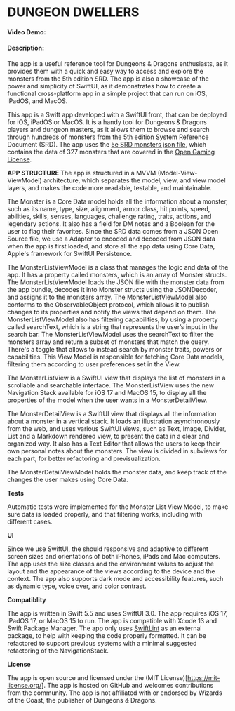 # DUNGEON DWELLERS

#### Video Demo:  <URL HERE>

#### Description:
The app is a useful reference tool for Dungeons & Dragons enthusiasts, as it provides them with a quick and easy way to access and explore the monsters from the 5th edition SRD. The app is also a showcase of the power and simplicity of SwiftUI, as it demonstrates how to create a functional cross-platform app in a simple project that can run on iOS, iPadOS, and MacOS.

This app is a Swift app developed with a SwiftUI front, that can be deployed for iOS, iPadOS or MacOS. It is a handy tool for Dungeons & Dragons players and dungeon masters, as it allows them to browse and search through hundreds of monsters from the 5th edition System Reference Document (SRD). The app uses the [5e SRD monsters json file](https://gist.github.com/tkfu/9819e4ac6d529e225e9fc58b358c3479), which contains the data of 327 monsters that are covered in the [Open Gaming License](https://dnd.wizards.com/resources/systems-reference-document). 

**APP STRUCTURE**
The app is structured in a MVVM (Model-View-ViewModel) architecture, which separates the model, view, and view model layers, and makes the code more readable, testable, and maintainable.

The Monster is a Core Data model holds all the information about a monster, such as its name, type, size, alignment, armor class, hit points, speed, abilities, skills, senses, languages, challenge rating, traits, actions, and legendary actions. It also has a field for DM notes and a Boolean for the user to flag their favorites. Since the SRD data comes from a JSON Open Source file, we use a Adapter to encoded and decoded from JSON data when the app is first loaded, and store all the app data using Core Data, Apple's framework for SwiftUI Persistence.

The MonsterListViewModel is a class that manages the logic and data of the app. It has a property called monsters, which is an array of Monster structs. The MonsterListViewModel loads the JSON file with the monster data from the app bundle, decodes it into Monster structs using the JSONDecoder, and assigns it to the monsters array. The MonsterListViewModel also conforms to the ObservableObject protocol, which allows it to publish changes to its properties and notify the views that depend on them. The MonsterListViewModel also has filtering capabilities, by using a property called searchText, which is a string that represents the user’s input in the search bar. The MonsterListViewModel uses the searchText to filter the monsters array and return a subset of monsters that match the query. There's a toggle that allows to instead search by monster traits, powers or capabilities. This View Model is responsible for fetching Core Data models, filtering them according to user preferences set in the View.

The MonsterListView is a SwiftUI view that displays the list of monsters in a scrollable and searchable interface. The MonsterListView uses the new Navigation Stack available for iOS 17 and MacOS 15, to display all the properties of the model when the user wants in a MonsterDetailView. 

The MonsterDetailView is a SwiftUI view that displays all the information about a monster in a vertical stack. It loads an illustration asynchronously from the web, and uses various SwiftUI views, such as Text, Image, Divider, List and a Markdown rendered view, to present the data in a clear and organized way. It also has a Text Editor that allows the users to keep their own personal notes about the monsters. The view is divided in subviews for each part, for better refactoring and previsualization.

The MonsterDetailViewModel holds the monster data, and keep track of the changes the user makes using Core Data.

**Tests**

Automatic tests were implemented for the Monster List View Model, to make sure data is loaded properly, and that filtering works, including with different cases.

**UI**

Since we use SwiftUI, the should responsive and adaptive to different screen sizes and orientations of both iPhones, iPads and Mac computers. The app uses the size classes and the environment values to adjust the layout and the appearance of the views according to the device and the context. The app also supports dark mode and accessibility features, such as dynamic type, voice over, and color contrast.

**Compatiblity**

The app is written in Swift 5.5 and uses SwiftUI 3.0. The app requires iOS 17, iPadOS 17, or MacOS 15 to run. The app is compatible with Xcode 13 and Swift Package Manager. The app only uses [SwiftLint](https://github.com/realm/SwiftLint) as an external package, to help with keeping the code properly formatted. It can be refactored to support previous systems with a minimal suggested refactoring of the NavigationStack.

**License**

The app is open source and licensed under the (MIT License)[https://mit-license.org/]. The app is hosted on GitHub and welcomes contributions from the community. The app is not affiliated with or endorsed by Wizards of the Coast, the publisher of Dungeons & Dragons.

